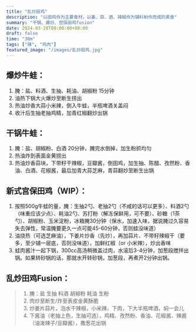 ```yaml
---
title: "乱炒田鸡"
description: "以田鸡作为主要食材，以姜、蒜、酒、辣椒作为辅料制作而成的美食"
summary: "干锅、爆炒、宫保田鸡fusion"
date: 2024-03-28T00:00:00+08:00
draft: false
time: "30m"
tags: ["辣", "鸡肉"]
featured_image: "/images/乱炒田鸡.jpg"
---
```


## 爆炒牛蛙：
1. 腌：盐、料酒、生抽、耗油、胡椒粉 15分钟
2. 油热下锅大火爆炒至断生捞出
3. 热油炒香大蒜小米辣，倒入牛蛙，半瓶啤酒关盖闷
4. 收汁后生抽老抽鸡精，加青红椒翻炒出锅


## 干锅牛蛙：
1. 腌：盐、胡椒粉、白酒 20分钟，腌完水倒掉，加生粉抓均匀
2. 热油炸到表面金黄捞出
3. 热油炒香蒜块，下带籽干辣椒，豆瓣酱，倒田鸡，加生抽、陈醋、孜然粉、香油、白酒、花椒酱，最后加青大蒜芝麻，青蒜翻炒至断生出锅


## 新式宫保田鸡（WIP）：
1. 按照500g牛蛙的量，腌：生抽2勺、老抽2勺（不咸的话可以更多）、料酒2勺（味重应该少点）、耗油2勺、苏打粉（解冻保鲜用，可不要）、砂糖（1茶勺）、胡椒粉、玉米淀粉，冰箱腌30分钟（保水，加速入味，据说腌过久容易失去弹性，常温腌要更久一点可能45-60分钟，否则蛙没味道）
2. 油烧热（可选芝麻油），下姜片炒香（先炒），再加蒜片、不带籽辣椒干（要多，至少铺一层底，否则没味道），加鲜红椒（or 小米辣），炒出香味
3. 蛙肉酱汁一起下锅，300cc高汤稍微盖过肉，水滚后3-4分钟，加葱段搅拌出锅。如果转砂锅的话，那就水开转砂锅，加葱段，再煮开2分钟出锅。


## 乱炒田鸡Fusion：
> 1. 腌：盐 生抽 料酒 胡椒粉 耗油 生粉
> 2. 肉炒至断生/炸至表皮金黄酥脆
> 3. 炒姜片蒜片，泡水干辣椒，小米辣，下肉，下大半瓶啤酒，焖一会儿
> 4. 下酱油（老抽上色，生抽可选），鸡精、孜然粉、香油、花椒酱、辣酱（油泼辣子/豆瓣酱），撒葱花出锅 
